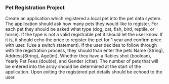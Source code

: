 ### Pet Registration Project

Create an application which registered a local pet into the pet data system. The application should ask how many pets they would like to register. For each pet they should be asked what type (dog, cat, fish, bird, reptile, or horse). If the type is not a valid registrable pet it should let the user know. If it is, it should echo the price to register the pet for 1 year and confirm price with user. (Use a switch statement). If the user decides to follow through with the registration process, they should than enter the pets Name (String), Address(String), Age(int), Whether they have a Rabies shot (boolean), Yearly Pet Fees (double), and Gender (char). The number of pets that will be entered into the array should be determined at the start of the application. Upon exiting the registered pet details should be echoed to the user.
